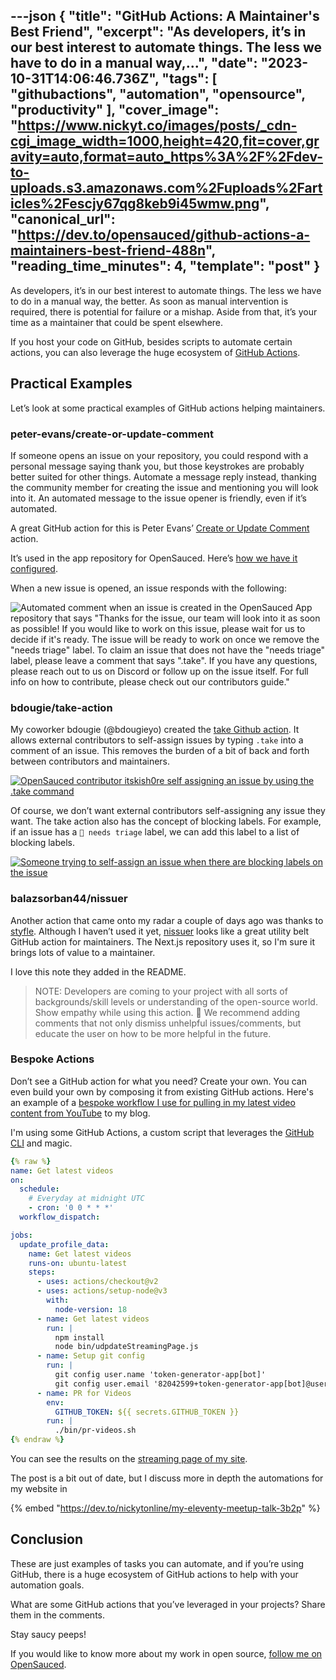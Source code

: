 ---json
{
  "title": "GitHub Actions: A Maintainer's Best Friend",
  "excerpt": "As developers, it’s in our best interest to automate things. The less we have to do in a manual way,...",
  "date": "2023-10-31T14:06:46.736Z",
  "tags": [
    "githubactions",
    "automation",
    "opensource",
    "productivity"
  ],
  "cover_image": "https://www.nickyt.co/images/posts/_cdn-cgi_image_width=1000,height=420,fit=cover,gravity=auto,format=auto_https%3A%2F%2Fdev-to-uploads.s3.amazonaws.com%2Fuploads%2Farticles%2Fescjy67qg8keb9i45wmw.png",
  "canonical_url": "https://dev.to/opensauced/github-actions-a-maintainers-best-friend-488n",
  "reading_time_minutes": 4,
  "template": "post"
}
---

As developers, it’s in our best interest to automate things. The less we have to do in a manual way, the better. As soon as manual intervention is required, there is potential for failure or a mishap. Aside from that, it’s your time as a maintainer that could be spent elsewhere.

If you host your code on GitHub, besides scripts to automate certain actions, you can also leverage the huge ecosystem of [GitHub 
Actions](https://github.com/features/actions).

## Practical Examples

Let’s look at some practical examples of GitHub actions helping maintainers.

### peter-evans/create-or-update-comment

If someone opens an issue on your repository, you could respond with a personal message saying thank you, but those keystrokes are probably better suited for other things. Automate a message reply instead, thanking the community member for creating the issue and mentioning you will look into it. An automated message to the issue opener is friendly, even if it’s automated.

A great GitHub action for this is Peter Evans’ [Create or Update Comment](https://github.com/peter-evans/create-or-update-comment) action.

It’s used in the app repository for OpenSauced. Here’s [how we have it configured](https://github.com/open-sauced/app/blob/beta/.github/workflows/issue.yml).

When a new issue is opened, an issue responds with the following:

![Automated comment when an issue is created in the OpenSauced App repository that says "Thanks for the issue, our team will look into it as soon as possible! If you would like to work on this issue, please wait for us to decide if it's ready. The issue will be ready to work on once we remove the "needs triage" label. To claim an issue that does not have the "needs triage" label, please leave a comment that says ".take". If you have any questions, please reach out to us on Discord or follow up on the issue itself. For full info on how to contribute, please check out our contributors guide."](https://www.nickyt.co/images/posts/_uploads_articles_y9zucj40s8ub6jiacrl3.png)

### bdougie/take-action

My coworker bdougie (@bdougieyo) created the [take Github action](https://github.com/bdougie/take-action). It allows external contributors to self-assign issues by typing `.take` into a comment of an issue. This removes the burden of a bit of back and forth between contributors and maintainers.


[![OpenSauced contributor itskish0re self assigning an issue by using the .take command](https://www.nickyt.co/images/posts/_uploads_articles_eh9gjzo8aiwleqqr7qhe.png)](https://github.com/open-sauced/app/issues/2017#issuecomment-1785492904)

Of course, we don’t want external contributors self-assigning any issue they want.	 The take action also has the concept of blocking labels. For example, if an issue has a `👀 needs triage` label, we can add this label to a list of blocking labels.


[![Someone trying to self-assign an issue when there are blocking labels on the issue](https://www.nickyt.co/images/posts/_uploads_articles_w52j0puh47kpgg27clnd.png)](https://github.com/open-sauced/app/issues/1952#issuecomment-1772176129)

### balazsorban44/nissuer

Another action that came onto my radar a couple of days ago was thanks to [styfle](https://twitter.com/styfle). Although I haven’t used it yet, [nissuer](https://github.com/balazsorban44/nissuer) looks like a great utility belt GitHub action for maintainers. The Next.js repository uses it, so I'm sure it brings lots of value to a maintainer.

I love this note they added in the README.

> NOTE: Developers are coming to your project with all sorts of backgrounds/skill levels or understanding of the open-source world. Show empathy while using this action. 💚 We recommend adding comments that not only dismiss unhelpful issues/comments, but educate the user on how to be more helpful in the future.

### Bespoke Actions

Don’t see a GitHub action for what you need? Create your own. You can even build your own by composing it from existing GitHub actions. Here's an example of a [bespoke workflow I use for pulling in my latest video content from YouTube](https://github.com/nickytonline/www.nickyt.co/blob/main/.github/workflows/get-latest-videos.yml) to my blog.

I'm using some GitHub Actions, a custom script that leverages the [GitHub CLI](https://cli.github.com/) and magic.

```yaml
{% raw %}
name: Get latest videos
on:
  schedule:
    # Everyday at midnight UTC
    - cron: '0 0 * * *'
  workflow_dispatch:

jobs:
  update_profile_data:
    name: Get latest videos
    runs-on: ubuntu-latest
    steps:
      - uses: actions/checkout@v2
      - uses: actions/setup-node@v3
        with:
          node-version: 18
      - name: Get latest videos
        run: |
          npm install
          node bin/udpdateStreamingPage.js
      - name: Setup git config
        run: |
          git config user.name 'token-generator-app[bot]'
          git config user.email '82042599+token-generator-app[bot]@users.noreply.github.com'
      - name: PR for Videos
        env:
          GITHUB_TOKEN: ${{ secrets.GITHUB_TOKEN }}
        run: |
          ./bin/pr-videos.sh
{% endraw %}
```

You can see the results on the [streaming page of my site](https://www.nickyt.co/pages/streaming/).

The post is a bit out of date, but I discuss more in depth the automations for my website in

{% embed "https://dev.to/nickytonline/my-eleventy-meetup-talk-3b2p" %}

## Conclusion

These are just examples of tasks you can automate, and if you’re using GitHub, there is a huge ecosystem of GitHub actions to help with your automation goals.

What are some GitHub actions that you’ve leveraged in your projects? Share them in the comments.

Stay saucy peeps!

If you would like to know more about my work in open source, [follow me on OpenSauced](https://oss.fyi/nickytonline).
